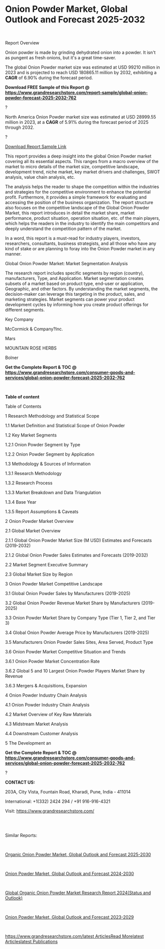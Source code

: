 <h1>Onion Powder Market, Global Outlook and Forecast 2025-2032</h1><br/><p>Report Overview</p>
 
 
 
 <p>Onion powder is made by grinding dehydrated onion into a powder. It isn&#39;t as pungent as fresh onions, but it&#39;s a great time-saver.</p>
 
 
 
 <p>The global Onion Powder market size was estimated at USD 99210 million in 2023 and is projected to reach USD 180865.11 million by 2032, exhibiting a <strong>CAGR</strong> of 6.90% during the forecast period.</p>
 
 
 
 <div><b>Download FREE Sample of this Report @ <a href="https://www.grandresearchstore.com/report-sample/global-onion-powder-forecast-2025-2032-762">https://www.grandresearchstore.com/report-sample/global-onion-powder-forecast-2025-2032-762</a></b></div>
 
 
 
 <p>? </p>
 
 
 
 <p>North America Onion Powder market size was estimated at USD 28999.55 million in 2023, at a <strong>CAGR</strong> of 5.91% during the forecast period of 2025 through 2032.</p>
 
 
 
 <p>? </p>
 
 
 
 <p><a href="https://www.grandresearchstore.com/mr-admin/report-sample/global-onion-powder-forecast-2025-2032-762">Download Report Sample Link</a></p>
 
 
 
 <p>This report provides a deep insight into the global Onion Powder market covering all its essential aspects. This ranges from a macro overview of the market to micro details of the market size, competitive landscape, development trend, niche market, key market drivers and challenges, SWOT analysis, value chain analysis, etc.</p>
 
 
 
 <p>The analysis helps the reader to shape the competition within the industries and strategies for the competitive environment to enhance the potential profit. Furthermore, it provides a simple framework for evaluating and accessing the position of the business organization. The report structure also focuses on the competitive landscape of the Global Onion Powder Market, this report introduces in detail the market share, market performance, product situation, operation situation, etc. of the main players, which helps the readers in the industry to identify the main competitors and deeply understand the competition pattern of the market.</p>
 
 
 
 <p>In a word, this report is a must-read for industry players, investors, researchers, consultants, business strategists, and all those who have any kind of stake or are planning to foray into the Onion Powder market in any manner.</p>
 
 
 
 <p>Global Onion Powder Market: Market Segmentation Analysis</p>
 
 
 
 <p>The research report includes specific segments by region (country), manufacturers, Type, and Application. Market segmentation creates subsets of a market based on product type, end-user or application, Geographic, and other factors. By understanding the market segments, the decision-maker can leverage this targeting in the product, sales, and marketing strategies. Market segments can power your product development cycles by informing how you create product offerings for different segments.</p>
 
 
 
 <p>Key Company</p>
 
 
 
 <p>McCormick & Company?Inc.</p>
 
 
 
 <p>Mars</p>
 
 
 
 <p>MOUNTAIN ROSE HERBS</p>
 
 
 
 <p>Bolner</p>
 
 
 
 <div><b>Get the Complete Report & TOC @ <a href="https://www.grandresearchstore.com/consumer-goods-and-services/global-onion-powder-forecast-2025-2032-762">https://www.grandresearchstore.com/consumer-goods-and-services/global-onion-powder-forecast-2025-2032-762</a></b></div>
 
 
 
 <p><br />
 
 <b>Table of content</b></p>
 
 
 
 <p>Table of Contents<br />
 
 1 Research Methodology and Statistical Scope<br />
 
 1.1 Market Definition and Statistical Scope of Onion Powder<br />
 
 1.2 Key Market Segments<br />
 
 1.2.1 Onion Powder Segment by Type<br />
 
 1.2.2 Onion Powder Segment by Application<br />
 
 1.3 Methodology & Sources of Information<br />
 
 1.3.1 Research Methodology<br />
 
 1.3.2 Research Process<br />
 
 1.3.3 Market Breakdown and Data Triangulation<br />
 
 1.3.4 Base Year<br />
 
 1.3.5 Report Assumptions & Caveats<br />
 
 2 Onion Powder Market Overview<br />
 
 2.1 Global Market Overview<br />
 
 2.1.1 Global Onion Powder Market Size (M USD) Estimates and Forecasts (2019-2032)<br />
 
 2.1.2 Global Onion Powder Sales Estimates and Forecasts (2019-2032)<br />
 
 2.2 Market Segment Executive Summary<br />
 
 2.3 Global Market Size by Region<br />
 
 3 Onion Powder Market Competitive Landscape<br />
 
 3.1 Global Onion Powder Sales by Manufacturers (2019-2025)<br />
 
 3.2 Global Onion Powder Revenue Market Share by Manufacturers (2019-2025)<br />
 
 3.3 Onion Powder Market Share by Company Type (Tier 1, Tier 2, and Tier 3)<br />
 
 3.4 Global Onion Powder Average Price by Manufacturers (2019-2025)<br />
 
 3.5 Manufacturers Onion Powder Sales Sites, Area Served, Product Type<br />
 
 3.6 Onion Powder Market Competitive Situation and Trends<br />
 
 3.6.1 Onion Powder Market Concentration Rate<br />
 
 3.6.2 Global 5 and 10 Largest Onion Powder Players Market Share by Revenue<br />
 
 3.6.3 Mergers & Acquisitions, Expansion<br />
 
 4 Onion Powder Industry Chain Analysis<br />
 
 4.1 Onion Powder Industry Chain Analysis<br />
 
 4.2 Market Overview of Key Raw Materials<br />
 
 4.3 Midstream Market Analysis<br />
 
 4.4 Downstream Customer Analysis<br />
 
 5 The Development an</p>
 
 
 
 <div><b>Get the Complete Report & TOC @ <a href="https://www.grandresearchstore.com/consumer-goods-and-services/global-onion-powder-forecast-2025-2032-762">https://www.grandresearchstore.com/consumer-goods-and-services/global-onion-powder-forecast-2025-2032-762</a></b></div>
 
 
 
 <p>? </p>
 
 
 
 <p><b>CONTACT US:</b><br />
 
 203A, City Vista, Fountain Road, Kharadi, Pune, India - 411014<br />
 
 International: +1(332) 2424 294 / +91 916-916-4321<br />
 
 Visit: <a href="https://www.grandresearchstore.com/">https://www.grandresearchstore.com/</a><br />
 
 <br />
 
 <br />
 
 Similar Reports:<br />
 
 <br />
 
 <a href="https://www.grandresearchstore.com/food-and-beverages/global-organic-onion-powder-forecast-2025-2030-203">Organic Onion Powder Market, Global Outlook and Forecast 2025-2030</a><br />
 
 <br />
 
 <a href="https://www.grandresearchstore.com/consumer-goods-and-services/global-onion-powder-forecast-2024-2030-509">Onion Powder Market, Global Outlook and Forecast 2024-2030</a><br />
 
 <br />
 
 <a href="https://www.grandresearchstore.com/food-and-beverages/global-organic-onion-powder-2024-243">Global Organic Onion Powder Market Research Report 2024(Status and Outlook)</a><br />
 
 <br />
 
 <a href="https://www.grandresearchstore.com/consumer-goods-and-services/global-onion-powder-forecast-2023-2029-995">Onion Powder Market, Global Outlook and Forecast 2023-2029</a><br />
 
 <br />
 
 <a href="https://gyeongbokgung.com">https://www.grandresearchstore.com/</a><a href="https://hallyeomaritime.com">latest Articles</a><a href="https://jingwansa.com">Read More</a><a href="https://nguoiviet.jp/">latest Articles</a><a href="https://www.intelmarketresearch.com/">latest Publications</a></p>